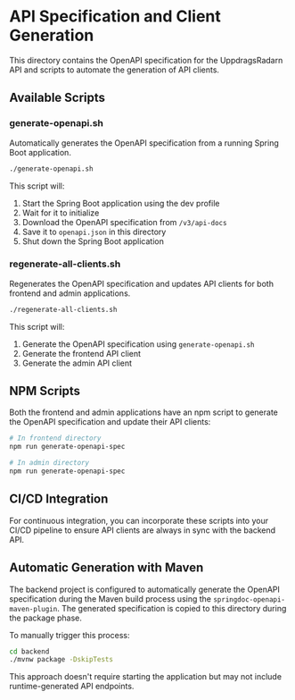 # API Specification and Client Generation

This directory contains the OpenAPI specification for the UppdragsRadarn API and scripts to automate the generation of API clients.

## Available Scripts

### generate-openapi.sh

Automatically generates the OpenAPI specification from a running Spring Boot application.

```bash
./generate-openapi.sh
```

This script will:
1. Start the Spring Boot application using the dev profile
2. Wait for it to initialize
3. Download the OpenAPI specification from `/v3/api-docs`
4. Save it to `openapi.json` in this directory
5. Shut down the Spring Boot application

### regenerate-all-clients.sh

Regenerates the OpenAPI specification and updates API clients for both frontend and admin applications.

```bash
./regenerate-all-clients.sh
```

This script will:
1. Generate the OpenAPI specification using `generate-openapi.sh`
2. Generate the frontend API client
3. Generate the admin API client

## NPM Scripts

Both the frontend and admin applications have an npm script to generate the OpenAPI specification and update their API clients:

```bash
# In frontend directory
npm run generate-openapi-spec

# In admin directory
npm run generate-openapi-spec
```

## CI/CD Integration

For continuous integration, you can incorporate these scripts into your CI/CD pipeline to ensure API clients are always in sync with the backend API.

## Automatic Generation with Maven

The backend project is configured to automatically generate the OpenAPI specification during the Maven build process using the `springdoc-openapi-maven-plugin`. The generated specification is copied to this directory during the package phase.

To manually trigger this process:

```bash
cd backend
./mvnw package -DskipTests
```

This approach doesn't require starting the application but may not include runtime-generated API endpoints.